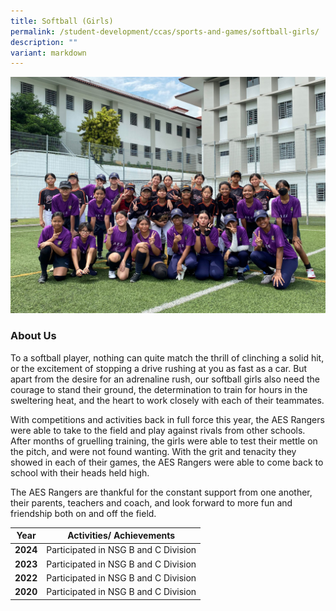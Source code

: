 ```yaml
---
title: Softball (Girls)
permalink: /student-development/ccas/sports-and-games/softball-girls/
description: ""
variant: markdown
---
```

![Softball 2024](/images/Softball_1.jpg)

### About Us

To a softball player, nothing can quite match the thrill of clinching a solid hit, or the excitement of stopping a drive rushing at you as fast as a car. But apart from the desire for an adrenaline rush, our softball girls also need the courage to stand their ground, the determination to train for hours in the sweltering heat, and the heart to work closely with each of their teammates.

With competitions and activities back in full force this year, the AES Rangers were able to take to the field and play against rivals from other schools. After months of gruelling training, the girls were able to test their mettle on the pitch, and were not found wanting. With the grit and tenacity they showed in each of their games, the AES Rangers were able to come back to school with their heads held high.  

The AES Rangers are thankful for the constant support from one another, their parents,  teachers and coach, and look forward to more fun and friendship both on and off the field. 



| Year |  Activities/ Achievements |
| -------- | -------- | 
| **2024**    | Participated in NSG B and C Division     |
| **2023**    | Participated in NSG B and C Division     | 
| **2022**    | Participated in NSG B and C Division     | 
| **2020**    | Participated in NSG B and C Division     |